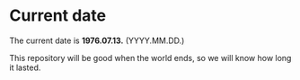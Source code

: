 # Current date

The current date is **1976.07.13.** (YYYY.MM.DD.)

This repository will be good when the world ends, so we will know how long it lasted.